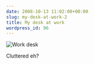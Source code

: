 ```yaml
---
date: 2008-10-13 11:02:00+00:00
slug: my-desk-at-work-2
title: My desk at work
wordpress_id: 96
---
```

![Work desk](/deskwork.jpeg)
  
Cluttered eh?
